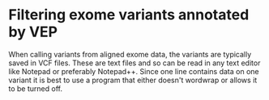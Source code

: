 # Filtering exome variants annotated by VEP

When calling variants from aligned exome data, the variants are typically saved in VCF files. These are text files and so can be read in any text editor like Notepad or preferably Notepad++. Since one line contains data on one variant it is best to use a program that either doesn't wordwrap or allows it to be turned off. 